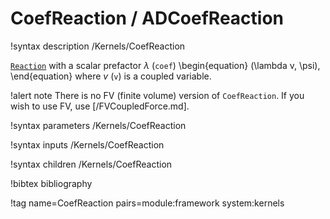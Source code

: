 # CoefReaction / ADCoefReaction

!syntax description /Kernels/CoefReaction

[`Reaction`](/Reaction.md) with a scalar prefactor $\lambda$ (`coef`)
\begin{equation}
(\lambda v, \psi),
\end{equation}
where $v$ (`v`) is a coupled variable.

!alert note
There is no FV (finite volume) version of `CoefReaction`. If you wish to use FV,
use [/FVCoupledForce.md].

!syntax parameters /Kernels/CoefReaction

!syntax inputs /Kernels/CoefReaction

!syntax children /Kernels/CoefReaction

!bibtex bibliography

!tag name=CoefReaction pairs=module:framework system:kernels
